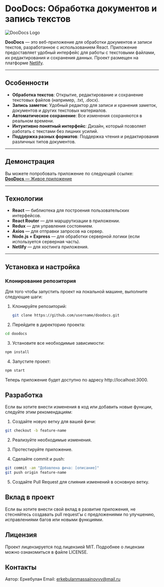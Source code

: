 # **DooDocs: Обработка документов и запись текстов**

![DooDocs Logo](https://example.com/logo.png)

**DooDocs** — это веб-приложение для обработки документов и записи текстов, разработанное с использованием React. Приложение предоставляет удобный интерфейс для работы с текстовыми файлами, их редактирования и сохранения данных. Проект размещен на платформе [Netlify](https://doodocs-erke.netlify.app/).

---

## **Особенности**

- **Обработка текстов**: Открытие, редактирование и сохранение текстовых файлов (например, .txt, .docx).
- **Запись заметок**: Удобный редактор для записи и хранения заметок, документов и других текстовых материалов.
- **Автоматическое сохранение**: Все изменения сохраняются в реальном времени.
- **Интуитивно понятный интерфейс**: Дизайн, который позволяет работать с текстами без лишних усилий.
- **Поддержка разных форматов**: Поддержка чтения и редактирования различных типов документов.

---

## **Демонстрация**

Вы можете попробовать приложение по следующей ссылке:  
[**DooDocs** — Живое приложение](https://doodocs-erke.netlify.app/)

---

## **Технологии**

- **React** — библиотека для построения пользовательских интерфейсов.
- **React Router** — для маршрутизации в приложении.
- **Redux** — для управления состоянием.
- **Axios** — для отправки запросов на сервер.
- **Node.js + Express** — для обработки серверной логики (если используется серверная часть).
- **Netlify** — для хостинга приложения.

---

## **Установка и настройка**

### Клонирование репозитория

Для того чтобы запустить проект на локальной машине, выполните следующие шаги:

1. Клонируйте репозиторий:

   ```bash
   git clone https://github.com/username/doodocs.git
   ```
2. Перейдите в директорию проекта:

```bash
cd doodocs
```

3. Установите все необходимые зависимости:

```bash
npm install
```
4. Запустите проект:

```bash
npm start
```

Теперь приложение будет доступно по адресу http://localhost:3000.

## Разработка
Если вы хотите внести изменения в код или добавить новые функции, следуйте этим рекомендациям:

1. Создайте новую ветку для вашей фичи:

```bash
git checkout -b feature-name
```
2. Реализуйте необходимые изменения.

3. Протестируйте приложение.

4. Сделайте commit и push:

```bash
git commit -am "Добавлена фича: [описание]"
git push origin feature-name
```
5. Создайте Pull Request для слияния изменений в основную ветку.

## Вклад в проект
Если вы хотите внести свой вклад в развитие приложения, не стесняйтесь создавать pull request'ы с предложениями по улучшению, исправлениями багов или новыми функциями.

## Лицензия
Проект лицензируется под лицензией MIT. Подробнее о лицензии можно ознакомиться в файле LICENSE.

## Контакты
Автор: Еркебулан
Email: erkebulanmassainovvv@mail.ru

